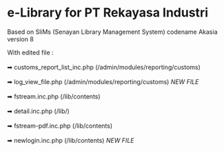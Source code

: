 e-Library for PT Rekayasa Industri
===============
Based on SliMs (Senayan Library Management System) codename Akasia version 8

With edited file :
<br><br>
➡ customs_report_list_inc.php (/admin/modules/reporting/customs)<br><br>
➡ log_view_file.php (/admin/modules/reporting/customs) *NEW FILE* <br><br>
➡ fstream.inc.php (/lib/contents) <br><br>
➡ detail.inc.php (/lib/) <br><br>
➡ fstream-pdf.inc.php (/lib/contents) <br><br>
➡ newlogin.inc.php (/lib/contents) *NEW FILE* <br><br>

